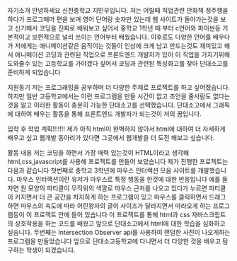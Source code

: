 자기소개
안녕하세요 신천중학교 지민우입니다. 저는 어릴때 직업관련 만화책 정주행을 하다가 프로그매머 편을 보며 영어 단어랑 숫자만 있는데 웹 사이트가 돌아가는것을 보고 신기해서 코딩을 진짜로 배워보고 싶어서 중학교 1학년 때 부터 c언어와 파이썬등 기본적이고 보편적으로 널리 쓰이는 언어부터 배웠습니다. 이후로도 다양한 언어를 배우다가 저에게는 애니메이션같은 움직이는 것들이 인상에 크게 남고 만드는것도 재미있고 해서 애니메이션 코딩과 관련된 직업으로 프론트엔드 개발자가 있어 이 직업을 가지기위해 도와줄수 있는 고등학교를 가야겠다 싶어서 코딩과 관련된 특성화고를 찾아 단대소고를 준비하게 되었습니다

지원동기
저는 프로그래밍을 공부하며 더 다양한 주제로 프로젝트를 하고 싶어졌습니다.하지만 일반 고등학교에서는 이런 프로그램을 만들 시간이 없고 조언을 줄사람도 없다는것을 알고 이러한 활동이 충분히 가능한 단대소고를 선택했습니다. 단대소고에서 그래픽에 대하여 배우는 활동을 통해 프론트엔드 개발자가 되는것이 저의 꿈입니다.

입학 후 학업 계획!!!!!!!
제가 아직 html이 완벽하지 않아서 html에 대하여 더 자세하게 배우고 싶고 웹개발 동아리가 있다면 그곳에서 웹개발을 더 도전 해보고 싶습니다.

활동 내용
저는 코딩을 하면서 가장 매력 있는것이 HTML이라고 생각해 html,css,javascript를 사용해 프로젝트를 만들어 보았습니다
제가 진행한 프로젝트는 다음과 같습니다
첫번째로 중학교 3학년에 마우스 인터랙션 모음 사이트를 개발했습니다. 마우스 인터랙션이란 유저가 마우스로 특정 행동을 한것에 대한 반응입니다 
예를 들자면 원 모양의 파티클이 무작위의 색깔로 마우스 근처를 나오고 있다가 누르면 파티클이 커지면서 더 큰 공간을 차지하게 하는 프로그램이 있고 마우스를 클릭하면서 드래그 하면 마우스의 속도에 따라 어린왕자의 글이 사이즈가 달라지면서 따라오게 하는 프로그램등이 이 프로젝트 안에 들어 있습니다 이 프로젝트를 통해 html과 css 자바스크립트의 상호작용을 하는 코드를 배웠고 앞으로 단대소고에서 html에 대한 학습을 심화하고 싶습니다.
두번째는 Intersection Observer api를 사용하여 랜덤한 사진이 나오게하는 프로그램을 만들었습니다
앞으로 단대소고등학교에 다니면서 더 다양한 것을 배우고 탐구하는 학생이 되겠습니다.


